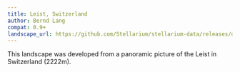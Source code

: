 ```yaml
---
title: Leist, Switzerland
author: Bernd Lang
compat: 0.9+
landscape_url: https://github.com/Stellarium/stellarium-data/releases/download/landscapes/leist.zip
---
```

This landscape was developed from a panoramic picture of the Leist in Switzerland (2222m).  
